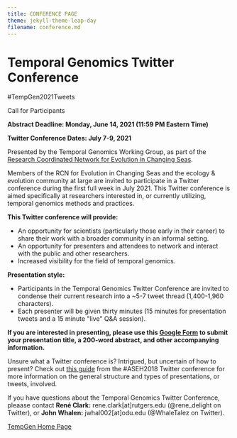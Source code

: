 ```yaml
---
title: CONFERENCE PAGE
theme: jekyll-theme-leap-day
filename: conference.md
---
```


# Temporal Genomics Twitter Conference 

#TempGen2021Tweets 

Call for Participants 

**Abstract Deadline: Monday, June 14, 2021 (11:59 PM Eastern Time)** 

**Twitter Conference Dates: July 7-9, 2021** 

Presented by the Temporal Genomics Working Group, as part of the [Research Coordinated Network for Evolution in Changing Seas](https://rcn-ecs.github.io/). 

Members of the RCN for Evolution in Changing Seas and the ecology & evolution community at large are invited to participate in a Twitter conference during the first full week in July 2021. This Twitter conference is aimed specifically at researchers interested in, or currently utilizing, temporal genomics methods and practices. 

**This Twitter conference will provide:** 
* An opportunity for scientists (particularly those early in their career) to share their work with a broader community in an informal setting.
* An opportunity for presenters and attendees to network and interact with the public and other researchers.
* Increased visibility for the field of temporal genomics.

**Presentation style:** 
* Participants in the Temporal Genomics Twitter Conference are invited to condense their current research into a ~5-7 tweet thread (1,400-1,960 characters).
* Each presenter will be given thirty minutes (15 minutes for presentation tweets and a 15 minute "live" Q&A session).

**If you are interested in presenting, please use this [Google Form](https://forms.gle/GPgAayoWPtYSvNa89) to submit your presentation title, a 200-word abstract, and other accompanying information.** 

Unsure what a Twitter conference is? Intrigued, but uncertain of how to present? Check out [this guide](https://jessicamdewitt.com/2018/02/12/aseh2018tweets-presenters-guide/) from the #ASEH2018 Twitter conference for more information on the general structure and types of presentations, or tweets, involved. 

If you have questions about the Temporal Genomics Twitter Conference, pleaase contact **René Clark:** rene.clark[at]rutgers.edu (@rene_delight on Twitter), or **John Whalen:** jwhal002[at]odu.edu (@WhaleTalez on Twitter). 

[TempGen Home Page](https://tempgenomics-rcn.github.io/website/)
